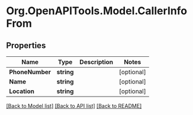 
# Org.OpenAPITools.Model.CallerInfoFrom

## Properties

Name | Type | Description | Notes
------------ | ------------- | ------------- | -------------
**PhoneNumber** | **string** |  | [optional] 
**Name** | **string** |  | [optional] 
**Location** | **string** |  | [optional] 

[[Back to Model list]](../README.md#documentation-for-models)
[[Back to API list]](../README.md#documentation-for-api-endpoints)
[[Back to README]](../README.md)

